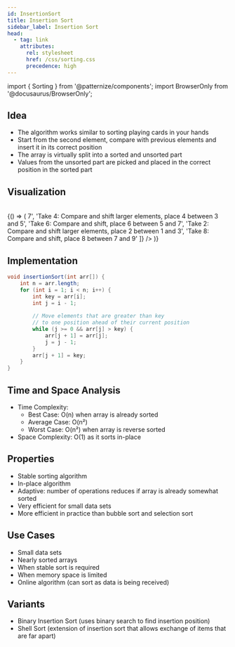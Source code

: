 ```yaml
---
id: InsertionSort
title: Insertion Sort
sidebar_label: Insertion Sort
head:
  - tag: link
    attributes:
      rel: stylesheet
      href: /css/sorting.css
      precedence: high
---
```


import { Sorting } from '@patternize/components';
import BrowserOnly from '@docusaurus/BrowserOnly';

## Idea
- The algorithm works similar to sorting playing cards in your hands
- Start from the second element, compare with previous elements and insert it in its correct position
- The array is virtually split into a sorted and unsorted part
- Values from the unsorted part are picked and placed in the correct position in the sorted part

## Visualization

<br/>
<BrowserOnly>
{() => (
  <Sorting
    data={[
    [7,3,5,1,9,4,6,2,8],     // Initial array
    [3,7,5,1,9,4,6,2,8],     // After inserting 3
    [3,5,7,1,9,4,6,2,8],     // After inserting 5
    [1,3,5,7,9,4,6,2,8],     // After inserting 1
    [1,3,5,7,9,4,6,2,8],     // After inserting 9 (already in position)
    [1,3,4,5,7,9,6,2,8],     // After inserting 4
    [1,3,4,5,6,7,9,2,8],     // After inserting 6
    [1,2,3,4,5,6,7,9,8],     // After inserting 2
    [1,2,3,4,5,6,7,8,9]      // After inserting 8
    ]}
    steps={[
    'Initial array',
    'Take 3: Compare with 7, shift 7 right, place 3 at start',
    'Take 5: Compare with 7 and 3, place 5 between 3 and 7',
    'Take 1: Compare and shift all larger elements right, place 1 at start',
    'Take 9: Compare with 7, no shift needed as 9 > 7',
    'Take 4: Compare and shift larger elements, place 4 between 3 and 5',
    'Take 6: Compare and shift, place 6 between 5 and 7',
    'Take 2: Compare and shift larger elements, place 2 between 1 and 3',
    'Take 8: Compare and shift, place 8 between 7 and 9'
    ]}
  />
)}
</BrowserOnly>


## Implementation
```java
void insertionSort(int arr[]) {  
    int n = arr.length;
    for (int i = 1; i < n; i++) {  
        int key = arr[i];  
        int j = i - 1;  
        
        // Move elements that are greater than key 
        // to one position ahead of their current position
        while (j >= 0 && arr[j] > key) {  
            arr[j + 1] = arr[j];  
            j = j - 1;  
        }  
        arr[j + 1] = key;  
    }  
}  
```

## Time and Space Analysis
- Time Complexity:
  - Best Case: O(n) when array is already sorted
  - Average Case: O(n²)
  - Worst Case: O(n²) when array is reverse sorted
- Space Complexity: O(1) as it sorts in-place

## Properties
- Stable sorting algorithm
- In-place algorithm
- Adaptive: number of operations reduces if array is already somewhat sorted
- Very efficient for small data sets
- More efficient in practice than bubble sort and selection sort

## Use Cases
- Small data sets
- Nearly sorted arrays
- When stable sort is required
- When memory space is limited
- Online algorithm (can sort as data is being received)

## Variants
- Binary Insertion Sort (uses binary search to find insertion position)
- Shell Sort (extension of insertion sort that allows exchange of items that are far apart)